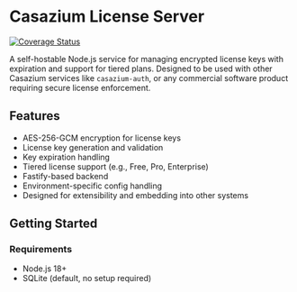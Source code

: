 # Casazium License Server

[![Coverage Status](https://coveralls.io/repos/github/casazium/license/badge.svg?branch=main)](https://coveralls.io/github/casazium/license?branch=main)

A self-hostable Node.js service for managing encrypted license keys with expiration and support for tiered plans. Designed to be used with other Casazium services like `casazium-auth`, or any commercial software product requiring secure license enforcement.

## Features

- AES-256-GCM encryption for license keys
- License key generation and validation
- Key expiration handling
- Tiered license support (e.g., Free, Pro, Enterprise)
- Fastify-based backend
- Environment-specific config handling
- Designed for extensibility and embedding into other systems

## Getting Started

### Requirements

- Node.js 18+
- SQLite (default, no setup required)
